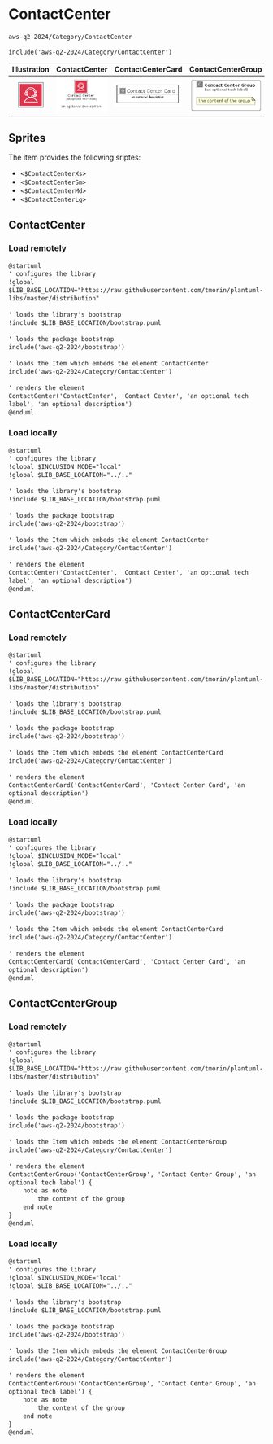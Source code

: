 # ContactCenter


```text
aws-q2-2024/Category/ContactCenter
```

```text
include('aws-q2-2024/Category/ContactCenter')
```



| Illustration | ContactCenter | ContactCenterCard | ContactCenterGroup |
| :---: | :---: | :---: | :---: |
| ![illustration for Illustration](../../aws-q2-2024/Category/ContactCenter.png) | ![illustration for ContactCenter](../../aws-q2-2024/Category/ContactCenter.Local.png) | ![illustration for ContactCenterCard](../../aws-q2-2024/Category/ContactCenterCard.Local.png) | ![illustration for ContactCenterGroup](../../aws-q2-2024/Category/ContactCenterGroup.Local.png) |



## Sprites
The item provides the following sriptes:

- `<$ContactCenterXs>`
- `<$ContactCenterSm>`
- `<$ContactCenterMd>`
- `<$ContactCenterLg>`





## ContactCenter

### Load remotely
```plantuml
@startuml
' configures the library
!global $LIB_BASE_LOCATION="https://raw.githubusercontent.com/tmorin/plantuml-libs/master/distribution"

' loads the library's bootstrap
!include $LIB_BASE_LOCATION/bootstrap.puml

' loads the package bootstrap
include('aws-q2-2024/bootstrap')

' loads the Item which embeds the element ContactCenter
include('aws-q2-2024/Category/ContactCenter')

' renders the element
ContactCenter('ContactCenter', 'Contact Center', 'an optional tech label', 'an optional description')
@enduml
```

### Load locally
```plantuml
@startuml
' configures the library
!global $INCLUSION_MODE="local"
!global $LIB_BASE_LOCATION="../.."

' loads the library's bootstrap
!include $LIB_BASE_LOCATION/bootstrap.puml

' loads the package bootstrap
include('aws-q2-2024/bootstrap')

' loads the Item which embeds the element ContactCenter
include('aws-q2-2024/Category/ContactCenter')

' renders the element
ContactCenter('ContactCenter', 'Contact Center', 'an optional tech label', 'an optional description')
@enduml
```

## ContactCenterCard

### Load remotely
```plantuml
@startuml
' configures the library
!global $LIB_BASE_LOCATION="https://raw.githubusercontent.com/tmorin/plantuml-libs/master/distribution"

' loads the library's bootstrap
!include $LIB_BASE_LOCATION/bootstrap.puml

' loads the package bootstrap
include('aws-q2-2024/bootstrap')

' loads the Item which embeds the element ContactCenterCard
include('aws-q2-2024/Category/ContactCenter')

' renders the element
ContactCenterCard('ContactCenterCard', 'Contact Center Card', 'an optional description')
@enduml
```

### Load locally
```plantuml
@startuml
' configures the library
!global $INCLUSION_MODE="local"
!global $LIB_BASE_LOCATION="../.."

' loads the library's bootstrap
!include $LIB_BASE_LOCATION/bootstrap.puml

' loads the package bootstrap
include('aws-q2-2024/bootstrap')

' loads the Item which embeds the element ContactCenterCard
include('aws-q2-2024/Category/ContactCenter')

' renders the element
ContactCenterCard('ContactCenterCard', 'Contact Center Card', 'an optional description')
@enduml
```

## ContactCenterGroup

### Load remotely
```plantuml
@startuml
' configures the library
!global $LIB_BASE_LOCATION="https://raw.githubusercontent.com/tmorin/plantuml-libs/master/distribution"

' loads the library's bootstrap
!include $LIB_BASE_LOCATION/bootstrap.puml

' loads the package bootstrap
include('aws-q2-2024/bootstrap')

' loads the Item which embeds the element ContactCenterGroup
include('aws-q2-2024/Category/ContactCenter')

' renders the element
ContactCenterGroup('ContactCenterGroup', 'Contact Center Group', 'an optional tech label') {
    note as note
        the content of the group
    end note
}
@enduml
```

### Load locally
```plantuml
@startuml
' configures the library
!global $INCLUSION_MODE="local"
!global $LIB_BASE_LOCATION="../.."

' loads the library's bootstrap
!include $LIB_BASE_LOCATION/bootstrap.puml

' loads the package bootstrap
include('aws-q2-2024/bootstrap')

' loads the Item which embeds the element ContactCenterGroup
include('aws-q2-2024/Category/ContactCenter')

' renders the element
ContactCenterGroup('ContactCenterGroup', 'Contact Center Group', 'an optional tech label') {
    note as note
        the content of the group
    end note
}
@enduml
```

